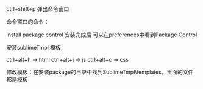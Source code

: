 ctrl+shift+p 弹出命令窗口

命令窗口的命令：

install package control  安装完成后 可以在preferences中看到Package Control

安装sublimeTmpl 模板 

ctrl+alt+h → html
ctrl+alt+j → js
ctrl+alt+c → css 

修改模板：在安装package的目录中找到SublimeTmpl\templates，里面的文件都是模板